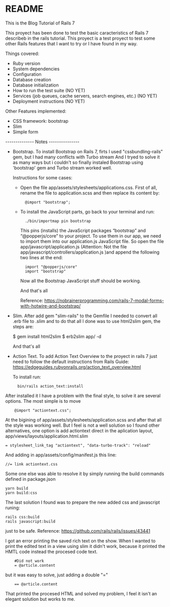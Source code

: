 # README
This is the Blog Tutorial of Rails 7

This proyect has been done to test the basic caracteristics of Rails 7 describeb in the rails tutorial. 
This proyect is a test proyect to test some other Rails features that I want to try or I have found in my way.


Things covered:
* Ruby version
* System dependencies
* Configuration
* Database creation
* Database initialization
* How to run the test suite     (NO YET)
* Services (job queues, cache servers, search engines, etc.)    (NO YET)
* Deployment instructions   (NO YET)

Other Features implemented:
* CSS framework: bootstrap 
* Slim
* Simple form




-------------- Notes ---------------
* Bootstrap. To install Bootstrap on Rails 7, firts I used "cssbundling-rails" gem, but I had many conflicts with Turbo stream And I tryed to solve it as many ways but i couldn't so finally instaled Bootstrap using  'bootstrap' gem and Turbo stream worked well.

    Instructions for some cases:
    - Open the file app/assets/stylesheets/applications.css. First of all, rename the file to application.scss and then replace its content by:
            
            @import "bootstrap";

    - To install the JavaScript parts, go back to your terminal and run:

            ./bin/importmap pin bootstrap
    
        This pins (installs) the JavaScript packages “bootstrap” and “@popperjs/core” to your project. To use them in our app, we need to import them into our application.js JavaScript file. So open the file app/javascript/application.js  (Attention: Not the file app/javascript/controllers/application.js )and append the following two lines at the end:

            import "@popperjs/core"
            import "bootstrap"

        Now all the Bootstrap JavaScript stuff should be working. 

        And that's all

        Reference: https://nobrainerprogramming.com/rails-7-modal-forms-with-hotwire-and-bootstrap/

* Slim. After add gem "slim-rails" to the Gemfile I needed to convert all .erb file to .slim and to do that
all I done was to use html2slim gem, the steps are:

    $ gem install html2slim
    $ erb2slim app/ -d

    And that's all

* Action Text. To add Action Text Overview to the proyect in rails 7 just need to follow the default instructions from Rails Guide: https://edgeguides.rubyonrails.org/action_text_overview.html

    To install run:
    
        bin/rails action_text:install

After installed it I have a problem with the final style, to solve it are several options. The most simple is to move 

        @import "actiontext.css";

At the bigining of app/assets/stylesheets/application.scss and after that all the style was working well. But I feel is not a well solution so I found other alternatives, one option is add actiontext direct in the aplication layout, app/views/layouts/application.html.slim

    = stylesheet_link_tag "actiontext", "data-turbo-track": "reload"

And adding in app/assets/config/manifest.js this line:

    //= link actiontext.css

Some one else was able to resolve it by simply running the build commands defined in package.json

    yarn build
    yarn build:css

The last solution I found was to prepare the new added css and javascript runing:

    rails css:build 
    rails javascript:build

just to be safe. 
Reference: https://github.com/rails/rails/issues/43441

I got an error printing the saved rich text on the show. When I wanted to print the edited text in a view using slim it didn't work, because it printed the HMTL code instead the procesed code text.
        
        #Did not work
        = @article.content

but it was easy to solve, just adding a double "="

        == @article.content

That printed the procesed HTML and solved my problem, I feel it isn't an elegant solution but works to me.